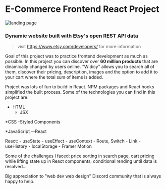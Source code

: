 # E-Commerce Frontend React Project

![landing page](https://i.ibb.co/HgrgT7H/Screenshot-104.png")

### Dynamic website built with Etsy's open REST API data
> visit https://www.etsy.com/developers/ for more information

Goal of this project was to practice frontend development as much as possible.
In this project you can discover over **60 million products** that are dinamically 
changed by users online. "Widicy" allows you to search all of them, discover their
pricing, description, images and the option to add it to your cart where the total sum of items is added.

Project was lots of fun to build in React. 
NPM packages and React hooks simplified the built process. 
Some of the technologies you can find in this project are: 
* HTML 
  - JSX
  
*CSS
  -Styled Components
  
 *JavaScript
  --React
  
  React:
    - useState
    - useEffect
    - useContext
    - Route, Switch
    - Link
    - useHistory
    - localStorage
    - Framer Motion
    
Some of the challenges I faced: price sorting in search page, cart pricing while lifting state up in React components,
conditional rending until data is resolved...

Big appreciation to "web dev web design" Discord community that is always happy to help. 
